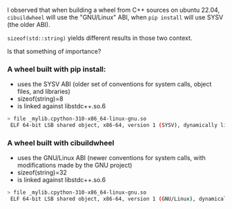 I observed that when building a wheel from C++ sources on ubuntu 22.04, `cibuildwheel` will use the "GNU/Linux" ABI,  when `pip install` will use SYSV (the older ABI).

`sizeof(std::string)` yields different results in those two context.

Is that something of importance?


### A wheel built with pip install:

- uses the SYSV ABI (older set of conventions for system calls, object files, and libraries)
- sizeof(string)=8
- is linked against libstdc++.so.6

```bash
> file _mylib.cpython-310-x86_64-linux-gnu.so
 ELF 64-bit LSB shared object, x86-64, version 1 (SYSV), dynamically linked
```

### A wheel built with cibuildwheel
- uses the GNU/Linux ABI (newer conventions for system calls, with modifications made by the GNU project)
- sizeof(string)=32
- is linked against libstdc++.so.6

```bash
> file _mylib.cpython-310-x86_64-linux-gnu.so
 ELF 64-bit LSB shared object, x86-64, version 1 (GNU/Linux), dynamically linked
```

